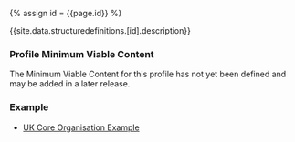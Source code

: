 
{% assign id = {{page.id}} %}

{{site.data.structuredefinitions.[id].description}}

<!-- end TOC -->

### Profile Minimum Viable Content ###

The Minimum Viable Content for this profile has not yet been defined and may be added in a later release.

### Example ###

- [UK Core Organisation Example](UKCore-Organisation-Example.html)